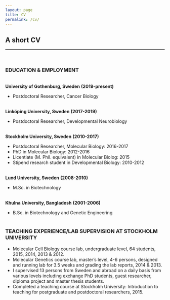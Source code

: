 ```yaml
---
layout: page
title: CV
permalink: /cv/
---
```

## A short CV 
--- 
<br>

### EDUCATION & EMPLOYMENT

<br><b>University of Gothenburg, Sweden</b>                              <b>(2019-present)</b><br>
- Postdoctoral Researcher, Cancer Biology

<br><b>Linköping University, Sweden</b>						        <b>(2017-2019)</b><br>
- Postdoctoral Researcher, Developmental Neurobiology

<br><b>Stockholm University, Sweden</b>						        <b>(2010-2017)</b><br>
- Postdoctoral Researcher, Molecular Biology: 2016-2017
- PhD in Molecular Biology: 2012-2016
- Licentiate (M. Phil. equivalent) in Molecular Biolog: 2015
- Stipend research student in Developmental Biology: 2010-2012

<br><b>Lund University, Sweden</b>						              <b>(2008-2010)</b><br>
- M.Sc. in Biotechnology

<br><b>Khulna University, Bangladesh</b>						    <b>(2001-2006)</b><br>
- B.Sc. in Biotechnology and Genetic Engineering<br><br>

### TEACHING EXPERIENCE/LAB SUPERVISION AT STOCKHOLM UNIVERSITY
- Molecular Cell Biology course lab, undergraduate level, 64 students, 2015, 2014, 2013 & 2012.<br>
- Molecular Genetics course lab, master’s level, 4-6 persons, designed and running lab for 3.5 weeks and grading the lab reports, 2014 & 2013.<br>
- I supervised 13 persons from Sweden and abroad on a daily basis from various levels including exchange PhD students, guest researcher, diploma project and master thesis students.<br>
- Completed a teaching course at Stockholm University: Introduction to teaching for postgraduate and postdoctoral researchers, 2015.<br>
